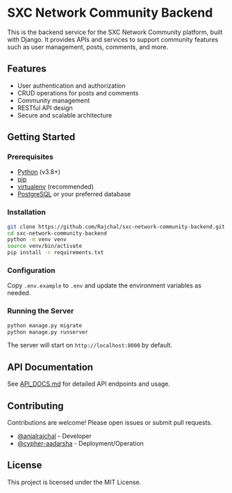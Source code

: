 # SXC Network Community Backend

This is the backend service for the SXC Network Community platform, built with Django. It provides APIs and services to support community features such as user management, posts, comments, and more.

## Features

- User authentication and authorization
- CRUD operations for posts and comments
- Community management
- RESTful API design
- Secure and scalable architecture

## Getting Started

### Prerequisites

- [Python](https://www.python.org/) (v3.8+)
- [pip](https://pip.pypa.io/)
- [virtualenv](https://virtualenv.pypa.io/) (recommended)
- [PostgreSQL](https://www.postgresql.org/) or your preferred database

### Installation

```bash
git clone https://github.com/Rajchal/sxc-network-community-backend.git
cd sxc-network-community-backend
python -m venv venv
source venv/bin/activate
pip install -r requirements.txt
```

### Configuration

Copy `.env.example` to `.env` and update the environment variables as needed.

### Running the Server

```bash
python manage.py migrate
python manage.py runserver
```

The server will start on `http://localhost:8000` by default.

## API Documentation

See [API_DOCS.md](API_DOCS.md) for detailed API endpoints and usage.

## Contributing

Contributions are welcome! Please open issues or submit pull requests.
- [@anjalrajchal](https://github.com/Rajchal/) - Developer
- [@cypher-aadarsha](https://github.com/cypher-aadarsha/) - Deployment/Operation

## License

This project is licensed under the MIT License.
